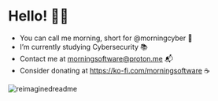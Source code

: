 # Hello! 👋🏼

- You can call me morning, short for @morningcyber 🚀
- I’m currently studying Cybersecurity 📚
- Contact me at morningsoftware@proton.me 📬
- Consider donating at https://ko-fi.com/morningsoftware ☕
  
<img src="https://myreadme.vercel.app/api/embed/morningcyber?panels=userstatistics,toprepositories,toplanguages,commitgraph" alt="reimaginedreadme" />
